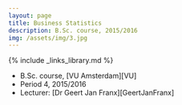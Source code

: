 ```yaml
---
layout: page
title: Business Statistics
description: B.Sc. course, 2015/2016
img: /assets/img/3.jpg
---
```

{% include _links_library.md %}

* B.Sc. course, [VU Amsterdam][VU]
* Period 4, 2015/2016
* Lecturer: [Dr Geert Jan Franx][GeertJanFranx]	
